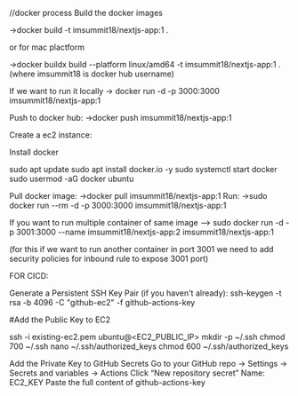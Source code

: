 //docker process
Build the docker images

→docker build -t imsummit18/nextjs-app:1 .

or for mac plactform

→docker buildx build --platform linux/amd64 -t imsummit18/nextjs-app:1 . (where imsummit18 is docker hub username)

If we want to run it locally
→ docker run -d -p 3000:3000 imsummit18/nextjs-app:1

Push to docker hub:
→docker push imsummit18/nextjs-app:1

Create a ec2 instance:

Install docker

sudo apt update
sudo apt install docker.io -y
sudo systemctl start docker
sudo usermod -aG docker ubuntu

Pull docker image:
→docker pull imsummit18/nextjs-app:1
Run:
→sudo docker run --rm -d -p 3000:3000 imsummit18/nextjs-app:1

If you want to run multiple container of same image
--> sudo docker run -d -p 3001:3000 --name imsummit18/nextjs-app:2 imsummit18/nextjs-app:1

(for this if we want to run another container in port 3001 we need to add security policies for inbound rule to expose 3001 port)

FOR CICD:

Generate a Persistent SSH Key Pair (if you haven't already):
ssh-keygen -t rsa -b 4096 -C "github-ec2" -f github-actions-key

#Add the Public Key to EC2

ssh -i existing-ec2.pem ubuntu@<EC2_PUBLIC_IP>
mkdir -p ~/.ssh
chmod 700 ~/.ssh
nano ~/.ssh/authorized_keys
chmod 600 ~/.ssh/authorized_keys

Add the Private Key to GitHub Secrets
Go to your GitHub repo → Settings → Secrets and variables → Actions
Click “New repository secret”
Name: EC2_KEY
Paste the full content of github-actions-key
